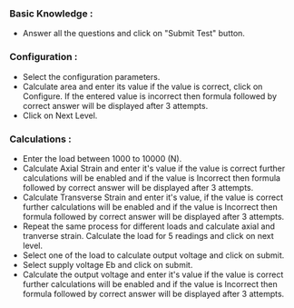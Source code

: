 
### Basic Knowledge : 
- Answer all the questions and click on "Submit Test" button.

### Configuration :
- Select the configuration parameters.
- Calculate area and enter its value if the value is correct, click on Configure. If the entered value is incorrect then formula followed by correct answer will be displayed after 3 attempts. 
- Click on Next Level.

### Calculations : 
- Enter the load between 1000 to 10000 (N).
- Calculate Axial Strain and enter it's value if the value is correct further calculations will be enabled and if the value is Incorrect then formula followed by correct answer will be displayed after 3 attempts.
- Calculate Transverse Strain and enter it's value, if the value is correct further calculations will be enabled and if the value is Incorrect then formula followed by correct answer will be displayed after 3 attempts.
- Repeat the same process for different loads and calculate axial and tranverse strain. Calculate the load for 5 readings and click on next level.
- Select one of the load to calculate output voltage and click on submit. 
- Select supply voltage Eb and click on submit.
- Calculate the output voltage and enter it's value if the value is correct further calculations will be enabled and if the value is Incorrect then formula followed by correct answer will be displayed after 3 attempts.